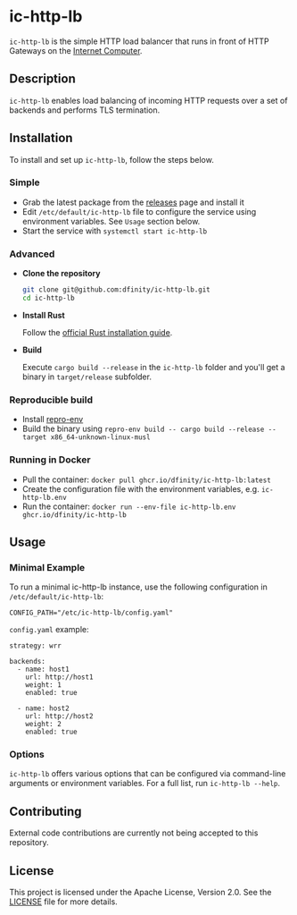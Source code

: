 # ic-http-lb

`ic-http-lb` is the simple HTTP load balancer that runs in front of HTTP Gateways on the [Internet Computer](https://internetcomputer.org).

## Description

`ic-http-lb` enables load balancing of incoming HTTP requests over a set of backends and performs TLS termination.

## Installation

To install and set up `ic-http-lb`, follow the steps below.

### Simple

- Grab the latest package from the [releases](https://github.com/dfinity/ic-http-lb/releases) page and install it
- Edit `/etc/default/ic-http-lb` file to configure the service using environment variables. See `Usage` section below.
- Start the service with `systemctl start ic-http-lb`

### Advanced

- **Clone the repository**

  ```bash
  git clone git@github.com:dfinity/ic-http-lb.git
  cd ic-http-lb
  ```

- **Install Rust**

  Follow the [official Rust installation guide](https://www.rust-lang.org/tools/install).

- **Build**
  
  Execute `cargo build --release` in the `ic-http-lb` folder and you'll get a binary in `target/release` subfolder.

### Reproducible build

 - Install [repro-env](https://github.com/kpcyrd/repro-env)
 - Build the binary using `repro-env build -- cargo build --release --target x86_64-unknown-linux-musl`

### Running in Docker
 - Pull the container: `docker pull ghcr.io/dfinity/ic-http-lb:latest`
 - Create the configuration file with the environment variables, e.g. `ic-http-lb.env`
 - Run the container: `docker run --env-file ic-http-lb.env ghcr.io/dfinity/ic-http-lb`

## Usage

### Minimal Example

To run a minimal ic-http-lb instance, use the following configuration in `/etc/default/ic-http-lb`:

```
CONFIG_PATH="/etc/ic-http-lb/config.yaml"
```

`config.yaml` example:
```
strategy: wrr

backends:
  - name: host1
    url: http://host1
    weight: 1
    enabled: true

  - name: host2
    url: http://host2
    weight: 2
    enabled: true
```

### Options

`ic-http-lb` offers various options that can be configured via command-line arguments or environment variables. For a full list, run `ic-http-lb --help`.

## Contributing

External code contributions are currently not being accepted to this repository.

## License

This project is licensed under the Apache License, Version 2.0. See the [LICENSE](LICENSE) file for more details.
